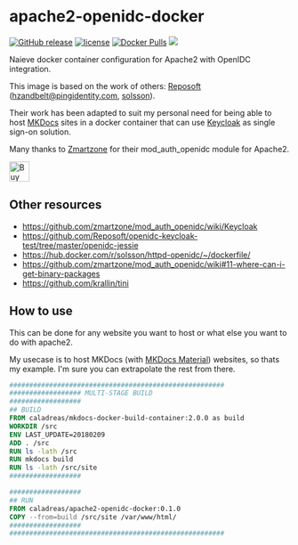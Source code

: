 # apache2-openidc-docker

[![GitHub release](https://img.shields.io/github/release/joostvdg/apache2-openidc-docker.svg)]()
[![license](https://img.shields.io/github/license/joostvdg/apache2-openidc-docker.svg)]()
[![Docker Pulls](https://img.shields.io/docker/pulls/caladreas/apache2-openidc-docker.svg)]()
[![](https://images.microbadger.com/badges/image/caladreas/apache2-openidc-docker.svg)](https://microbadger.com/images/caladreas/apache2-openidc-docker "Get your own image badge on microbadger.com")

Naieve docker container configuration for Apache2 with OpenIDC integration.

This image is based on the work of others: [Reposoft](https://github.com/Reposoft/openidc-keycloak-test) ([hzandbelt@pingidentity.com](https://github.com/Reposoft/openidc-keycloak-test/tree/master/openidc-jessie), [solsson](https://github.com/solsson)).

Their work has been adapted to suit my personal need for being able to host [MKDocs](http://www.mkdocs.org/) sites in a docker container that can use [Keycloak](http://www.keycloak.org/) as single sign-on solution.

Many thanks to [Zmartzone](https://github.com/zmartzone/mod_auth_openidc) for their mod_auth_openidc module for Apache2.

<a href='https://ko-fi.com/W7W29DSZ' target='_blank'><img height='36' style='border:0px;height:36px;' src='https://az743702.vo.msecnd.net/cdn/kofi2.png?v=0' border='0' alt='Buy Me a Coffee at ko-fi.com' /></a>

## Other resources

* https://github.com/zmartzone/mod_auth_openidc/wiki/Keycloak
* https://github.com/Reposoft/openidc-keycloak-test/tree/master/openidc-jessie
* https://hub.docker.com/r/solsson/httpd-openidc/~/dockerfile/
* https://github.com/zmartzone/mod_auth_openidc/wiki#11-where-can-i-get-binary-packages
* https://github.com/krallin/tini

## How to use

This can be done for any website you want to host or what else you want to do with apache2.

My usecase is to host MKDocs (with [MKDocs Material]()) websites, so thats my example.
I'm sure you can extrapolate the rest from there.

```dockerfile
######################################################
################## MULTI-STAGE BUILD
##################
## BUILD
FROM caladreas/mkdocs-docker-build-container:2.0.0 as build
WORKDIR /src
ENV LAST_UPDATE=20180209
ADD . /src
RUN ls -lath /src
RUN mkdocs build
RUN ls -lath /src/site
##################

##################
## RUN
FROM caladreas/apache2-openidc-docker:0.1.0
COPY --from=build /src/site /var/www/html/
##################
######################################################
```